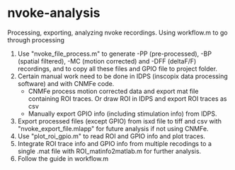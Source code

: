 # nvoke-analysis
Processing, exporting, analyzing nvoke recordings. Using workflow.m to go through processing 

1. Use "nvoke_file_process.m" to generate -PP (pre-processed), -BP (spatial filtered), -MC (motion corrected) and -DFF (deltaF/F) recordings, and to copy all these files and GPIO file to project folder.
2. Certain manual work need to be done in IDPS (inscopix data processing software) and with CNMFe code.
	- CNMFe process motion corrected data and export mat file containing ROI traces. Or draw ROI in IDPS and export ROI traces as csv 
	- Manually export GPIO info (including stimulation info) from IDPS.
3. Export processed files (except GPIO) from isxd file to tiff and csv with "nvoke_export_file.mlapp" for future analysis if not using CNMFe.  
4. Use "plot_roi_gpio.m" to read ROI and GPIO info and plot traces.
5. Integrate ROI trace info and GPIO info from multiple recodings to a single .mat file with ROI_matinfo2matlab.m for further analysis.
6. Follow the guide in workflow.m
